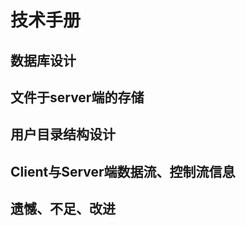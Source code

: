# 技术手册

## 数据库设计

<!-- 裘自立 -->

## 文件于server端的存储

<!-- 裘自立 -->

## 用户目录结构设计

<!-- 裘自立 -->

## Client与Server端数据流、控制流信息

<!-- 王远洋 -->

## 遗憾、不足、改进

<!-- 裘自立 -->

